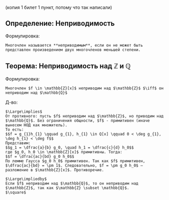 
(копия 1 билет 1 пункт, потому что так написали)
## Определение: Неприводимость
Формулировка:
```spoiler-markdown
Многочлен называется **неприводимым**, если он не может быть представлен произведением двух многочленов меньшей степени.
```

## Теорема: Неприводимость над $\mathbb{Z}$ и $\mathbb{Q}$
Формулировка:
```spoiler-markdown
Многочлен $f \in \mathbb{Z}[x]$ неприводим над $\mathbb{Z}$ $\iff$ он неприводим над $\mathbb{Q}$
```

Д-во:
```spoiler-markdown
$\Large\implies$
От противного: пусть $f$ неприводим над $\mathbb{Z}$, но приводим над $\mathbb{Q}$. Без ограничения общности, $f$ - примитивен (иначе вынесем НОД как множитель).
То есть:
$$f = g_{1}h_{1} \qquad g_{1}, h_{1} \in Q[x] \qquad 0 < \deg g_{1}, \deg h_{1} < \deg f$$
Представим:  
$$g_1 = \dfrac{a}{b} g_0, \quad h_1 = \dfrac{c}{d} h_0$$
где $g_0, h_0 \in \mathbb{Z}[x]$ примитивны. Тогда:  
$$f = \dfrac{ac}{bd} g_0 h_0$$
По лемме Гаусса $g_0 h_0$ примитивен. Так как $f$ примитивен, $\dfrac{ac}{bd} = \pm 1$. Следовательно, $f = \pm g_0 h_0$ — разложение в $\mathbb{Z}[x]$. Противоречие.  

$\Large\impliedby$
Если $f$ неприводим над $\mathbb{Q}$, то он неприводим над $\mathbb{Z}$, так как $\mathbb{Z} \subset \mathbb{Q}$.
$\square$
```